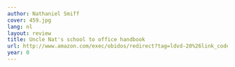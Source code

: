 ```yaml
---
author: Nathaniel Smiff
cover: 459.jpg
lang: nl
layout: review
title: Uncle Nat's school to office handbook
url: http://www.amazon.com/exec/obidos/redirect?tag=ldvd-20%26link_code=xm2%26camp=2025%26creative=165953%26path=http://www.amazon.com/gp/redirect.html%253fASIN=B00072TBSI%2526tag=ldvd-20%2526lcode=xm2%2526cID=2025%2526ccmID=165953%2526location=/o/ASIN/B00072TBSI%25253FSubscriptionId=0VJDVJ14KM0P0VXDCQ82
year: 0
---
```

